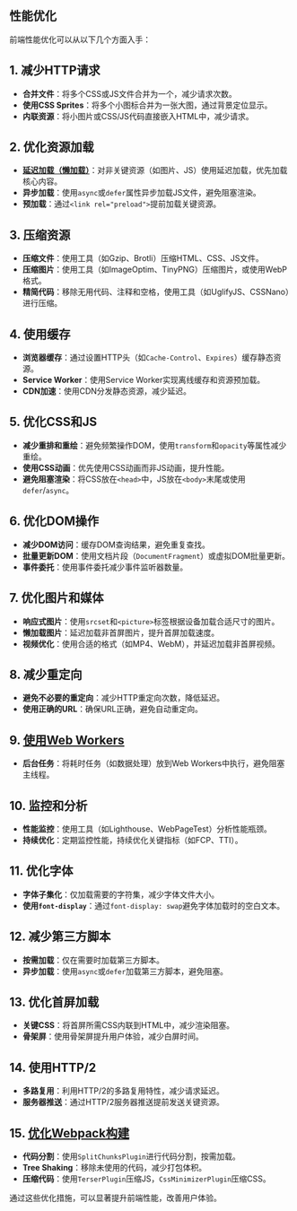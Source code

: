 ## 性能优化
前端性能优化可以从以下几个方面入手：

## 1. **减少HTTP请求**
   - **合并文件**：将多个CSS或JS文件合并为一个，减少请求次数。
   - **使用CSS Sprites**：将多个小图标合并为一张大图，通过背景定位显示。
   - **内联资源**：将小图片或CSS/JS代码直接嵌入HTML中，减少请求。

## 2. **优化资源加载**
   - **[延迟加载（懒加载）](../性能优化/优化资源加载.md)**：对非关键资源（如图片、JS）使用延迟加载，优先加载核心内容。
   - **异步加载**：使用`async`或`defer`属性异步加载JS文件，避免阻塞渲染。
   - **预加载**：通过`<link rel="preload">`提前加载关键资源。

## 3. **压缩资源**
   - **压缩文件**：使用工具（如Gzip、Brotli）压缩HTML、CSS、JS文件。
   - **压缩图片**：使用工具（如ImageOptim、TinyPNG）压缩图片，或使用WebP格式。
   - **精简代码**：移除无用代码、注释和空格，使用工具（如UglifyJS、CSSNano）进行压缩。

## 4. **使用缓存**
   - **浏览器缓存**：通过设置HTTP头（如`Cache-Control`、`Expires`）缓存静态资源。
   - **Service Worker**：使用Service Worker实现离线缓存和资源预加载。
   - **CDN加速**：使用CDN分发静态资源，减少延迟。

## 5. **优化CSS和JS**
   - **减少重排和重绘**：避免频繁操作DOM，使用`transform`和`opacity`等属性减少重绘。
   - **使用CSS动画**：优先使用CSS动画而非JS动画，提升性能。
   - **避免阻塞渲染**：将CSS放在`<head>`中，JS放在`<body>`末尾或使用`defer`/`async`。

## 6. **优化DOM操作**
   - **减少DOM访问**：缓存DOM查询结果，避免重复查找。
   - **批量更新DOM**：使用文档片段（`DocumentFragment`）或虚拟DOM批量更新。
   - **事件委托**：使用事件委托减少事件监听器数量。

## 7. **优化图片和媒体**
   - **响应式图片**：使用`srcset`和`<picture>`标签根据设备加载合适尺寸的图片。
   - **懒加载图片**：延迟加载非首屏图片，提升首屏加载速度。
   - **视频优化**：使用合适的格式（如MP4、WebM），并延迟加载非首屏视频。

## 8. **减少重定向**
   - **避免不必要的重定向**：减少HTTP重定向次数，降低延迟。
   - **使用正确的URL**：确保URL正确，避免自动重定向。

## 9. **[使用Web Workers](https://github.com/zyy782/yuanyuan.github.io/blob/main/性能优化/WebWorkers.md)**
   - **后台任务**：将耗时任务（如数据处理）放到Web Workers中执行，避免阻塞主线程。
## 10. **监控和分析**
   - **性能监控**：使用工具（如Lighthouse、WebPageTest）分析性能瓶颈。
   - **持续优化**：定期监控性能，持续优化关键指标（如FCP、TTI）。

## 11. **优化字体**
   - **字体子集化**：仅加载需要的字符集，减少字体文件大小。
   - **使用`font-display`**：通过`font-display: swap`避免字体加载时的空白文本。

## 12. **减少第三方脚本**
   - **按需加载**：仅在需要时加载第三方脚本。
   - **异步加载**：使用`async`或`defer`加载第三方脚本，避免阻塞。

## 13. **优化首屏加载**
   - **关键CSS**：将首屏所需CSS内联到HTML中，减少渲染阻塞。
   - **骨架屏**：使用骨架屏提升用户体验，减少白屏时间。

## 14. **使用HTTP/2**
   - **多路复用**：利用HTTP/2的多路复用特性，减少请求延迟。
   - **服务器推送**：通过HTTP/2服务器推送提前发送关键资源。

## 15. **[优化Webpack构建](https://github.com/zyy782/yuanyuan.github.io/blob/main/性能优化/Webpack打包优化.md)**
   - **代码分割**：使用`SplitChunksPlugin`进行代码分割，按需加载。
   - **Tree Shaking**：移除未使用的代码，减少打包体积。
   - **压缩代码**：使用`TerserPlugin`压缩JS，`CssMinimizerPlugin`压缩CSS。

通过这些优化措施，可以显著提升前端性能，改善用户体验。



